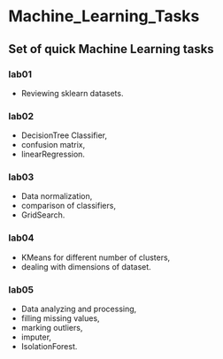 # Machine_Learning_Tasks
## Set of quick Machine Learning tasks

### lab01
* Reviewing sklearn datasets.

### lab02
* DecisionTree Classifier, 
* confusion matrix, 
* linearRegression.

### lab03
* Data normalization, 
* comparison of classifiers,
*  GridSearch.

### lab04
* KMeans for different number of clusters,
*  dealing with dimensions of dataset.

### lab05
* Data analyzing and processing, 
* filling missing values, 
* marking outliers, 
* imputer, 
* IsolationForest.
